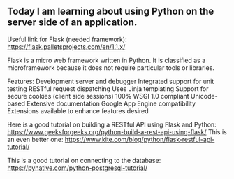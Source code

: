 ## Today I am learning about using Python on the server side of an application.

Useful link for Flask (needed framework):
https://flask.palletsprojects.com/en/1.1.x/

Flask is a micro web framework written in Python. It is classified as a microframework because it does not require particular tools or libraries.

Features:
Development server and debugger
Integrated support for unit testing
RESTful request dispatching
Uses Jinja templating
Support for secure cookies (client side sessions)
100% WSGI 1.0 compliant
Unicode-based
Extensive documentation
Google App Engine compatibility
Extensions available to enhance features desired

Here is a good tutorial on building a RESTful API using Flask and Python:
https://www.geeksforgeeks.org/python-build-a-rest-api-using-flask/
This is an even better one:
https://www.kite.com/blog/python/flask-restful-api-tutorial/


This is a good tutorial on connecting to the database:
https://pynative.com/python-postgresql-tutorial/
